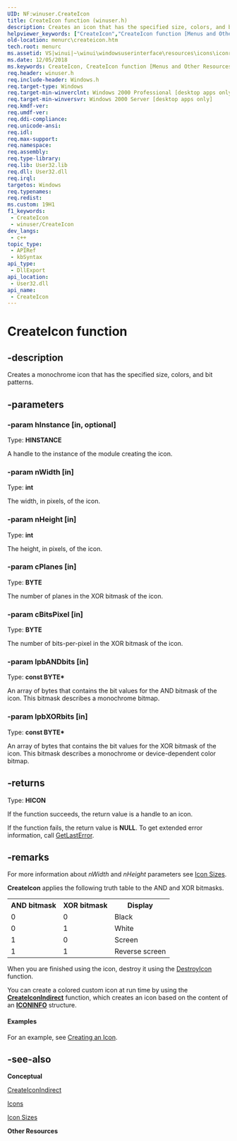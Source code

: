 ```yaml
---
UID: NF:winuser.CreateIcon
title: CreateIcon function (winuser.h)
description: Creates an icon that has the specified size, colors, and bit patterns.
helpviewer_keywords: ["CreateIcon","CreateIcon function [Menus and Other Resources]","_win32_CreateIcon","_win32_createicon_cpp","menurc.createicon","winui._win32_createicon","winuser/CreateIcon"]
old-location: menurc\createicon.htm
tech.root: menurc
ms.assetid: VS|winui|~\winui\windowsuserinterface\resources\icons\iconreference\iconfunctions\createicon.htm
ms.date: 12/05/2018
ms.keywords: CreateIcon, CreateIcon function [Menus and Other Resources], _win32_CreateIcon, _win32_createicon_cpp, menurc.createicon, winui._win32_createicon, winuser/CreateIcon
req.header: winuser.h
req.include-header: Windows.h
req.target-type: Windows
req.target-min-winverclnt: Windows 2000 Professional [desktop apps only]
req.target-min-winversvr: Windows 2000 Server [desktop apps only]
req.kmdf-ver: 
req.umdf-ver: 
req.ddi-compliance: 
req.unicode-ansi: 
req.idl: 
req.max-support: 
req.namespace: 
req.assembly: 
req.type-library: 
req.lib: User32.lib
req.dll: User32.dll
req.irql: 
targetos: Windows
req.typenames: 
req.redist: 
ms.custom: 19H1
f1_keywords:
 - CreateIcon
 - winuser/CreateIcon
dev_langs:
 - c++
topic_type:
 - APIRef
 - kbSyntax
api_type:
 - DllExport
api_location:
 - User32.dll
api_name:
 - CreateIcon
---
```


# CreateIcon function


## -description

Creates a monochrome icon that has the specified size, colors, and bit patterns.

## -parameters

### -param hInstance [in, optional]

Type: <b>HINSTANCE</b>

A handle to the instance of the module creating the icon.

### -param nWidth [in]

Type: <b>int</b>

The width, in pixels, of the icon.

### -param nHeight [in]

Type: <b>int</b>

The height, in pixels, of the icon.

### -param cPlanes [in]

Type: <b>BYTE</b>

The number of planes in the XOR bitmask of the icon.

### -param cBitsPixel [in]

Type: <b>BYTE</b>

The number of bits-per-pixel in the XOR bitmask of the icon.

### -param lpbANDbits [in]

Type: <b>const BYTE*</b>

An array of bytes that contains the bit values for the AND bitmask of the icon. This bitmask describes a monochrome bitmap.

### -param lpbXORbits [in]

Type: <b>const BYTE*</b>

An array of bytes that contains the bit values for the XOR bitmask of the icon. This bitmask describes a monochrome or device-dependent color bitmap.

## -returns

Type: <b>HICON</b>

If the function succeeds, the return value is a handle to an icon.

If the function fails, the return value is <b>NULL</b>. To get extended error information, call <a href="/windows/desktop/api/errhandlingapi/nf-errhandlingapi-getlasterror">GetLastError</a>.

## -remarks

For more information about <i>nWidth</i> and <i>nHeight</i> parameters see <a href="/windows/desktop/menurc/about-icons#icon-sizes">Icon Sizes</a>. 

<b>CreateIcon</b> applies the following truth table to the AND and XOR bitmasks.

<table class="clsStd">
<tr>
<th>AND bitmask</th>
<th>XOR bitmask</th>
<th>Display</th>
</tr>
<tr>
<td>0</td>
<td>0</td>
<td>Black </td>
</tr>
<tr>
<td>0</td>
<td>1</td>
<td>White </td>
</tr>
<tr>
<td>1</td>
<td>0</td>
<td>Screen </td>
</tr>
<tr>
<td>1</td>
<td>1</td>
<td>Reverse screen </td>
</tr>
</table>

When you are finished using the icon, destroy it using the <a href="/windows/desktop/api/winuser/nf-winuser-destroyicon">DestroyIcon</a> function.

You can create a colored custom icon at run time by using the [**CreateIconIndirect**](/windows/desktop/api/Winuser/nf-winuser-createiconindirect) function, which creates an icon based on the content of an [**ICONINFO**](/windows/desktop/api/Winuser/ns-winuser-iconinfo) structure.

#### Examples

For an example, see <a href="/windows/desktop/menurc/using-icons">Creating an Icon</a>.

## -see-also

<b>Conceptual</b>

<a href="/windows/desktop/api/Winuser/nf-winuser-createiconindirect">CreateIconIndirect</a>

<a href="/windows/desktop/menurc/icons">Icons</a>

<a href="/windows/desktop/menurc/about-icons#icon-sizes">Icon Sizes</a>

<b>Other Resources</b>
